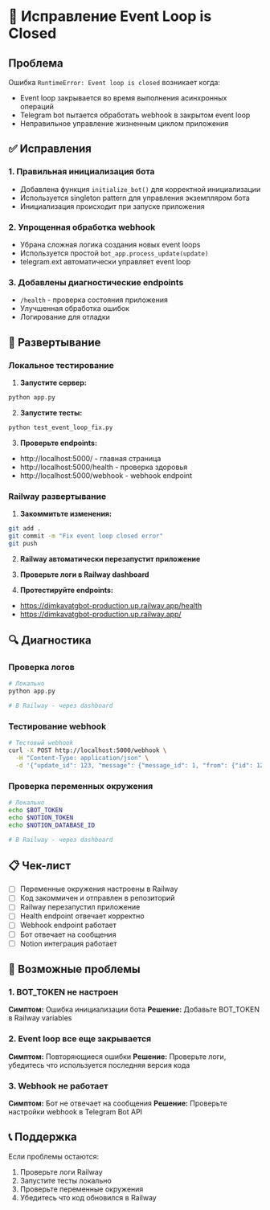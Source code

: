 # 🔧 Исправление Event Loop is Closed

## Проблема

Ошибка `RuntimeError: Event loop is closed` возникает когда:
- Event loop закрывается во время выполнения асинхронных операций
- Telegram bot пытается обработать webhook в закрытом event loop
- Неправильное управление жизненным циклом приложения

## ✅ Исправления

### 1. Правильная инициализация бота
- Добавлена функция `initialize_bot()` для корректной инициализации
- Используется singleton pattern для управления экземпляром бота
- Инициализация происходит при запуске приложения

### 2. Упрощенная обработка webhook
- Убрана сложная логика создания новых event loops
- Используется простой `bot_app.process_update(update)`
- telegram.ext автоматически управляет event loop

### 3. Добавлены диагностические endpoints
- `/health` - проверка состояния приложения
- Улучшенная обработка ошибок
- Логирование для отладки

## 🚀 Развертывание

### Локальное тестирование

1. **Запустите сервер:**
```bash
python app.py
```

2. **Запустите тесты:**
```bash
python test_event_loop_fix.py
```

3. **Проверьте endpoints:**
- http://localhost:5000/ - главная страница
- http://localhost:5000/health - проверка здоровья
- http://localhost:5000/webhook - webhook endpoint

### Railway развертывание

1. **Закоммитьте изменения:**
```bash
git add .
git commit -m "Fix event loop closed error"
git push
```

2. **Railway автоматически перезапустит приложение**

3. **Проверьте логи в Railway dashboard**

4. **Протестируйте endpoints:**
- https://dimkavatgbot-production.up.railway.app/health
- https://dimkavatgbot-production.up.railway.app/

## 🔍 Диагностика

### Проверка логов
```bash
# Локально
python app.py

# В Railway - через dashboard
```

### Тестирование webhook
```bash
# Тестовый webhook
curl -X POST http://localhost:5000/webhook \
  -H "Content-Type: application/json" \
  -d '{"update_id": 123, "message": {"message_id": 1, "from": {"id": 123, "first_name": "Test"}, "chat": {"id": 123, "type": "private"}, "date": 1234567890, "text": "test"}}'
```

### Проверка переменных окружения
```bash
# Локально
echo $BOT_TOKEN
echo $NOTION_TOKEN
echo $NOTION_DATABASE_ID

# В Railway - через dashboard
```

## 📋 Чек-лист

- [ ] Переменные окружения настроены в Railway
- [ ] Код закоммичен и отправлен в репозиторий
- [ ] Railway перезапустил приложение
- [ ] Health endpoint отвечает корректно
- [ ] Webhook endpoint работает
- [ ] Бот отвечает на сообщения
- [ ] Notion интеграция работает

## 🐛 Возможные проблемы

### 1. BOT_TOKEN не настроен
**Симптом:** Ошибка инициализации бота
**Решение:** Добавьте BOT_TOKEN в Railway variables

### 2. Event loop все еще закрывается
**Симптом:** Повторяющиеся ошибки
**Решение:** Проверьте логи, убедитесь что используется последняя версия кода

### 3. Webhook не работает
**Симптом:** Бот не отвечает на сообщения
**Решение:** Проверьте настройки webhook в Telegram Bot API

## 📞 Поддержка

Если проблемы остаются:
1. Проверьте логи Railway
2. Запустите тесты локально
3. Проверьте переменные окружения
4. Убедитесь что код обновился в Railway
